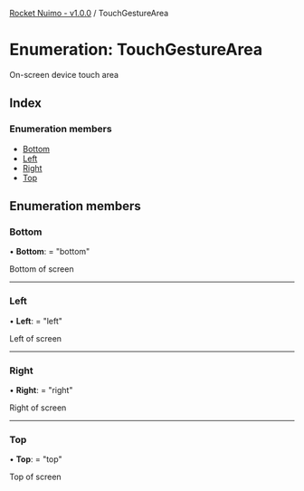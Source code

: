[Rocket Nuimo - v1.0.0](../README.md) / TouchGestureArea

# Enumeration: TouchGestureArea

On-screen device touch area

## Index

### Enumeration members

* [Bottom](touchgesturearea.md#bottom)
* [Left](touchgesturearea.md#left)
* [Right](touchgesturearea.md#right)
* [Top](touchgesturearea.md#top)

## Enumeration members

### Bottom

• **Bottom**: = "bottom"

Bottom of screen

___

### Left

• **Left**: = "left"

Left of screen

___

### Right

• **Right**: = "right"

Right of screen

___

### Top

• **Top**: = "top"

Top of screen
